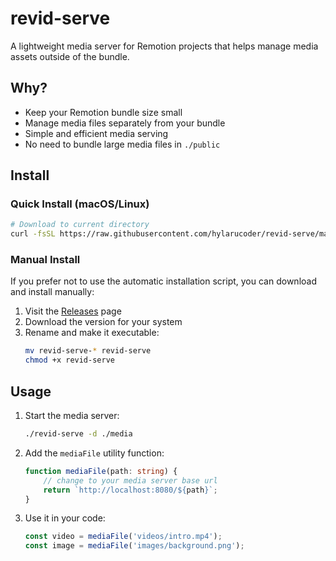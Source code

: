 # revid-serve

A lightweight media server for Remotion projects that helps manage media assets outside of the bundle.

## Why?

- Keep your Remotion bundle size small
- Manage media files separately from your bundle
- Simple and efficient media serving
- No need to bundle large media files in `./public`

## Install

### Quick Install (macOS/Linux)
```bash
# Download to current directory
curl -fsSL https://raw.githubusercontent.com/hylarucoder/revid-serve/main/install.sh | bash
```

### Manual Install

If you prefer not to use the automatic installation script, you can download and install manually:

1. Visit the [Releases](https://github.com/hylarucoder/revid-serve/releases/latest) page
2. Download the version for your system
3. Rename and make it executable:
   ```bash
   mv revid-serve-* revid-serve
   chmod +x revid-serve
   ```

## Usage

1. Start the media server:
   ```bash
   ./revid-serve -d ./media
   ```

2. Add the `mediaFile` utility function:
   ```ts
   function mediaFile(path: string) {
       // change to your media server base url
       return `http://localhost:8080/${path}`;
   }
   ```

3. Use it in your code:
   ```ts
   const video = mediaFile('videos/intro.mp4');
   const image = mediaFile('images/background.png');
   ```
